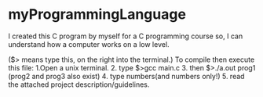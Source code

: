 # myProgrammingLanguage
I created this C program by myself for a C programming course so, I can understand how a computer works on a low level.

($> means type this, on the right into the terminal.)
To compile then execute this file:
1.Open a unix terminal.
2. type $>gcc main.c
3. then $>./a.out prog1 (prog2 and prog3 also exist)
4. type numbers(and numbers only!)
5. read the attached project description/guidelines.
